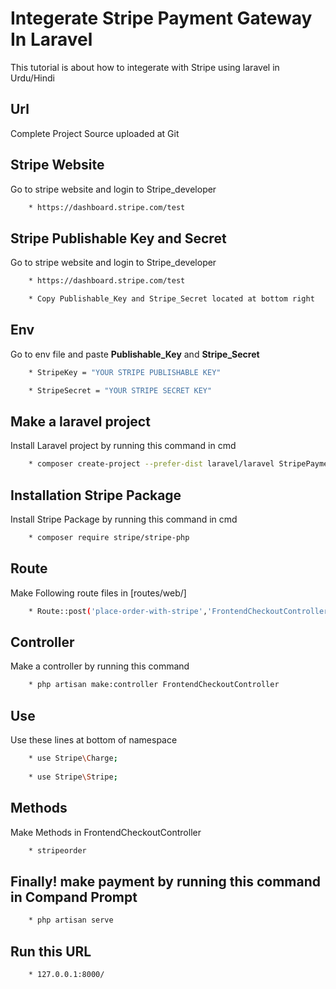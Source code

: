 
# Integerate Stripe Payment Gateway In Laravel

This tutorial is about how to integerate with Stripe using laravel in Urdu/Hindi

## Url

Complete Project Source uploaded at Git

## Stripe Website

Go to stripe website and login to Stripe_developer

```bash
    * https://dashboard.stripe.com/test 
```


## Stripe Publishable Key and Secret

Go to stripe website and login to Stripe_developer

```bash
    * https://dashboard.stripe.com/test 

    * Copy Publishable_Key and Stripe_Secret located at bottom right
```

## Env

Go to env file and paste **Publishable_Key** and **Stripe_Secret**

```bash
    * StripeKey = "YOUR STRIPE PUBLISHABLE KEY"

    * StripeSecret = "YOUR STRIPE SECRET KEY"

```


## Make a laravel project

Install Laravel project by running this command in cmd

```bash
    * composer create-project --prefer-dist laravel/laravel StripePayment 
```

## Installation Stripe Package

Install Stripe Package by running this command in cmd

```bash
    * composer require stripe/stripe-php 
```

## Route

Make Following route files in [routes/web/]

```bash
    * Route::post('place-order-with-stripe','FrontendCheckoutController@stripeorder');
```

## Controller

Make a controller by running this command

```bash
    * php artisan make:controller FrontendCheckoutController
```

## Use

Use these lines at bottom of namespace

```bash
    * use Stripe\Charge;
    
    * use Stripe\Stripe;
```


## Methods

Make Methods in FrontendCheckoutController

```bash
    * stripeorder
```

## Finally! make payment by running this command in Compand Prompt 

```bash
    * php artisan serve
```

## Run this URL 

```bash
    * 127.0.0.1:8000/
```